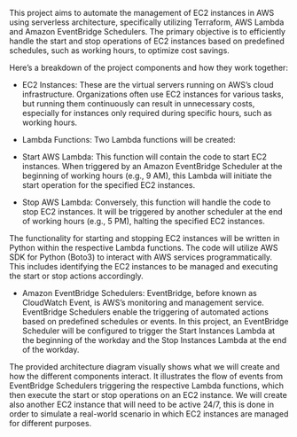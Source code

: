 This project aims to automate the management of EC2 instances in AWS using serverless architecture, specifically utilizing Terraform, AWS Lambda and Amazon EventBridge Schedulers. The primary objective is to efficiently handle the start and stop operations of EC2 instances based on predefined schedules, such as working hours, to optimize cost savings.

Here’s a breakdown of the project components and how they work together:

- EC2 Instances: These are the virtual servers running on AWS’s cloud infrastructure. Organizations often use EC2 instances for various tasks, but running them continuously can result in unnecessary costs, especially for instances only required during specific hours, such as working hours.

- Lambda Functions: Two Lambda functions will be created:

- Start AWS Lambda: This function will contain the code to start EC2 instances. When triggered by an Amazon EventBridge Scheduler at the beginning of working hours (e.g., 9 AM), this Lambda will initiate the start operation for the specified EC2 instances.

- Stop AWS Lambda: Conversely, this function will handle the code to stop EC2 instances. It will be triggered by another scheduler at the end of working hours (e.g., 5 PM), halting the specified EC2 instances.

The functionality for starting and stopping EC2 instances will be written in Python within the respective Lambda functions. The code will utilize AWS SDK for Python (Boto3) to interact with AWS services programmatically. This includes identifying the EC2 instances to be managed and executing the start or stop actions accordingly.

- Amazon EventBridge Schedulers: EventBridge, before known as CloudWatch Event, is AWS’s monitoring and management service. EventBridge Schedulers enable the triggering of automated actions based on predefined schedules or events. In this project, an EventBridge Scheduler will be configured to trigger the Start Instances Lambda at the beginning of the workday and the Stop Instances Lambda at the end of the workday.

The provided architecture diagram visually shows what we will create and how the different components interact. It illustrates the flow of events from EventBridge Schedulers triggering the respective Lambda functions, which then execute the start or stop operations on an EC2 instance. We will create also another EC2 instance that will need to be active 24/7, this is done in order to simulate a real-world scenario in which EC2 instances are managed for different purposes.

